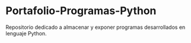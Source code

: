 # Portafolio-Programas-Python
Repositorio dedicado a almacenar y exponer programas desarrollados en lenguaje Python. 
